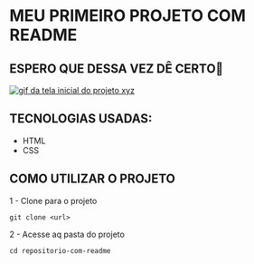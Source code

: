 # MEU PRIMEIRO PROJETO COM README
## ESPERO QUE DESSA VEZ DÊ CERTO🤗
 [<img src="./img.gif" alt="gif da tela inicial do projeto xyz">](https://www.youtube.com/watch?v=7lrn4rLRCmQ)

## TECNOLOGIAS USADAS:
- HTML
- CSS

## COMO UTILIZAR O PROJETO

1 - Clone para o projeto
```
git clone <url>
```
2 - Acesse aq pasta do projeto
```
cd repositorio-com-readme
```